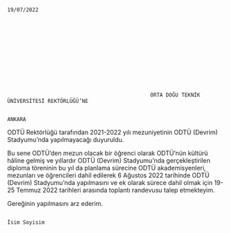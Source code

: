                                                                                                                        19/07/2022













                                                  ORTA DOĞU TEKNİK ÜNİVERSİTESİ REKTÖRLÜĞÜ’NE
                                                                               
                                                                                  ANKARA


ODTÜ Rektörlüğü tarafından 2021-2022 yılı mezuniyetinin ODTÜ (Devrim) Stadyumu’nda 
yapılmayacağı duyuruldu. 

Bu sene ODTÜ’den mezun olacak bir öğrenci olarak ODTÜ’nün kültürü hâline gelmiş ve yıllardır ODTÜ (Devrim) Stadyumu’nda gerçekleştirilen diploma töreninin bu yıl da planlama sürecine ODTÜ akademisyenleri, mezunları ve öğrencileri dahil edilerek 6 Ağustos 2022 tarihinde ODTÜ (Devrim) Stadyumu’nda yapılmasını ve ek olarak sürece dahil olmak için 19-25 Temmuz 2022 tarihleri arasında toplantı randevusu talep etmekteyim. 

Gereğinin yapılmasını arz ederim.


                                                                                                




                                                                                                                     İsim Soyisim
